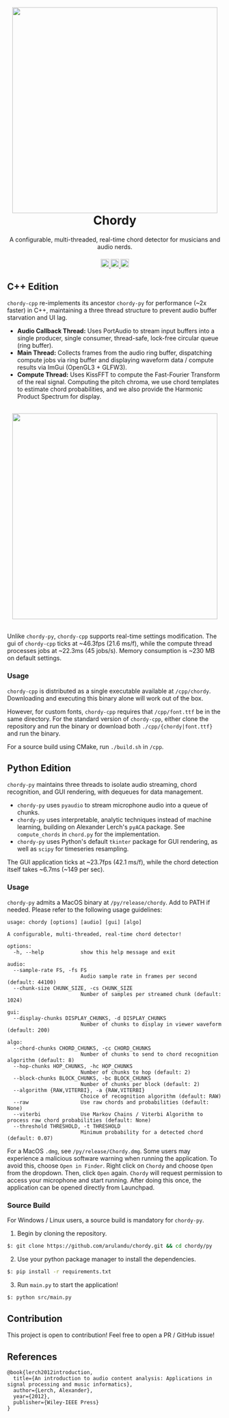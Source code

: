 <h1 align="center">
  <div align="center">
    <a href="https://youtube.com/watch?v=-3eEzzKrywo" target="_blank">
      <img src="https://img.youtube.com/vi/-3eEzzKrywo/maxresdefault.jpg" width="480px">
    </a>
  </div>
  Chordy
  <br>
</h1>

<p align="center">
  A configurable, multi-threaded, real-time chord detector for musicians and audio nerds.
</p>


<h4 align="center">
  <a href="https://opensource.org/licenses/mit" target="_blank">
    <img src="https://img.shields.io/badge/MIT-blue.svg?label=license" alt="license" style="height: 20px;">
  </a>
  <a href="[https://youtube.com/watch?v=-3eEzzKrywo](http://makeapullrequest.com)" target="_blank">
    <img src="https://img.shields.io/badge/PRs-welcome-brightgreen.svg?style=shields" alt="pr" style="height: 20px;">
  </a>
  <a href="https://youtube.com/watch?v=-3eEzzKrywo" target="_blank">
    <img src="https://img.shields.io/badge/youtube-d95652.svg?logo=youtube" alt="youtube" style="height: 20px;">
  </a>
</h4>

## C++ Edition
`chordy-cpp` re-implements its ancestor `chordy-py` for performance (~2x faster) in C++, maintaining a three thread structure to prevent audio buffer starvation and UI lag.
- **Audio Callback Thread:** Uses PortAudio to stream input buffers into a single producer, single consumer, thread-safe, lock-free circular queue (ring buffer).
- **Main Thread:** Collects frames from the audio ring buffer, dispatching compute jobs via ring buffer and displaying waveform data / compute results via ImGui (OpenGL3 + GLFW3).
- **Compute Thread:** Uses KissFFT to compute the Fast-Fourier Transform of the real signal. Computing the pitch chroma, we use chord templates to estimate chord probabilities, and we also provide the Harmonic Product Spectrum for display.

<br/>
<div align="center">
  <img src="https://github.com/user-attachments/assets/2dcdbde8-4735-4d51-afcf-ae7d242b9374" width="480px">
</div> 
<br/>

Unlike `chordy-py`, `chordy-cpp` supports real-time settings modification. The gui of `chordy-cpp` ticks at ~46.3fps (21.6 ms/f), while the compute thread processes jobs at ~22.3ms (45 jobs/s). Memory consumption is ~230 MB on default settings. 

### Usage
`chordy-cpp` is distributed as a single executable available at `/cpp/chordy`. Downloading and executing this binary alone will work out of the box. 

However, for custom fonts, `chordy-cpp` requires that `/cpp/font.ttf` be in the same directory. For the standard version of `chordy-cpp`, either clone the repository and run the binary or download both `./cpp/{chordy|font.ttf}` and run the binary. 

For a source build using CMake, run `./build.sh` in `/cpp`. 

## Python Edition 
`chordy-py` maintains three threads to isolate audio streaming, chord recognition, and GUI rendering, with dequeues for data management.
- `chordy-py` uses `pyaudio` to stream microphone audio into a queue of chunks. 
- `chordy-py` uses interpretable, analytic techniques instead of machine learning, building on Alexander Lerch's `pyACA` package. See `compute_chords` in `chord.py` for the implementation.
- `chordy-py` uses Python's default `tkinter` package for GUI rendering, as well as `scipy` for timeseries resampling. 

The GUI application ticks at ~23.7fps (42.1 ms/f), while the chord detection itself takes ~6.7ms (~149 per sec). 

### Usage
`chordy-py` admits a MacOS binary at `/py/release/chordy`. Add to PATH if needed. Please refer to the following usage guidelines:
```
usage: chordy [options] [audio] [gui] [algo]

A configurable, multi-threaded, real-time chord detector!

options:
  -h, --help            show this help message and exit

audio:
  --sample-rate FS, -fs FS
                        Audio sample rate in frames per second (default: 44100)
  --chunk-size CHUNK_SIZE, -cs CHUNK_SIZE
                        Number of samples per streamed chunk (default: 1024)

gui:
  --display-chunks DISPLAY_CHUNKS, -d DISPLAY_CHUNKS
                        Number of chunks to display in viewer waveform (default: 200)

algo:
  --chord-chunks CHORD_CHUNKS, -cc CHORD_CHUNKS
                        Number of chunks to send to chord recognition algorithm (default: 8)
  --hop-chunks HOP_CHUNKS, -hc HOP_CHUNKS
                        Number of chunks to hop (default: 2)
  --block-chunks BLOCK_CHUNKS, -bc BLOCK_CHUNKS
                        Number of chunks per block (default: 2)
  --algorithm {RAW,VITERBI}, -a {RAW,VITERBI}
                        Choice of recognition algorithm (default: RAW)
  --raw                 Use raw chords and probabilities (default: None)
  --viterbi             Use Markov Chains / Viterbi Algorithm to process raw chord probabilities (default: None)
  --threshold THRESHOLD, -t THRESHOLD
                        Minimum probability for a detected chord (default: 0.07)
```
For a MacOS `.dmg`, see `/py/release/Chordy.dmg`. Some users may experience a malicious software warning when running the application. To avoid this, choose `Open in Finder`. Right click on `Chordy` and choose `Open` from the dropdown. Then, click `Open` again. `Chordy` will request permission to access your microphone and start running. After doing this once, the application can be opened directly from Launchpad. 

### Source Build
For Windows / Linux users, a source build is mandatory for `chordy-py`.

1. Begin by cloning the repository.
```bash
$: git clone https://github.com/arulandu/chordy.git && cd chordy/py
```
2. Use your python package manager to install the dependencies.
```bash
$: pip install -r requirements.txt
```
3. Run `main.py` to start the application!
```bash
$: python src/main.py
```

## Contribution
This project is open to contribution! Feel free to open a PR / GitHub issue!

## References
```
@book{lerch2012introduction,
  title={An introduction to audio content analysis: Applications in signal processing and music informatics},
  author={Lerch, Alexander},
  year={2012},
  publisher={Wiley-IEEE Press}
}
``````
